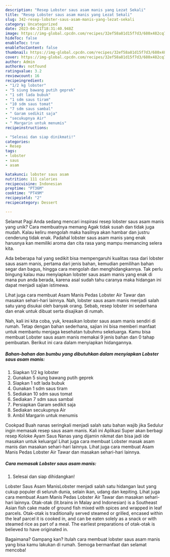 ```yaml
---
description: "Resep Lobster saus asam manis yang Lezat Sekali"
title: "Resep Lobster saus asam manis yang Lezat Sekali"
slug: 342-resep-lobster-saus-asam-manis-yang-lezat-sekali
category: Uncategorized
date: 2023-04-21T18:31:40.948Z
image: https://img-global.cpcdn.com/recipes/32ef58a81d15f7d3/680x482cq70/lobster-saus-asam-manis-foto-resep-utama.jpg
hideToc: false
enableToc: true
enableTocContent: false
thumbnail: https://img-global.cpcdn.com/recipes/32ef58a81d15f7d3/680x482cq70/lobster-saus-asam-manis-foto-resep-utama.jpg
cover: https://img-global.cpcdn.com/recipes/32ef58a81d15f7d3/680x482cq70/lobster-saus-asam-manis-foto-resep-utama.jpg
author: Admin
authorAv: notfound
ratingvalue: 3.2
reviewcount: 16
recipeingredient:
- "1/2 kg lobster"
- "5 siung bawang putih geprek"
- "1 sdt lada bubuk"
- "1 sdm saus tiram"
- "10 sdm saus tomat"
- "7 sdm saus sambal"
- " Garam sedikit saja"
- "secukupnya Air"
- " Margarin untuk menumis"
recipeinstructions:

- "Selesai dan siap dinikmati!"
categories:
- Resep
tags:
- lobster
- saus
- asam

katakunci: lobster saus asam 
nutrition: 111 calories
recipecuisine: Indonesian
preptime: "PT36M"
cooktime: "PT49M"
recipeyield: "2"
recipecategory: Dessert

---
```



Selamat Pagi Anda sedang mencari inspirasi resep lobster saus asam manis yang unik? Cara membuatnya memang Agak tidak susah dan tidak juga mudah. Kalau keliru mengolah maka hasilnya akan hambar dan justru cenderung tidak enak. Padahal lobster saus asam manis yang enak harusnya kan memiliki aroma dan cita rasa yang mampu memancing selera kita.


Ada beberapa hal yang sedikit bisa mempengaruhi kualitas rasa dari lobster saus asam manis, pertama dari jenis bahan, kemudian pemilihan bahan segar dan bagus, hingga cara mengolah dan menghidangkannya. Tak perlu bingung kalau mau menyiapkan lobster saus asam manis yang enak di mana pun anda berada, karena asal sudah tahu caranya maka hidangan ini dapat menjadi sajian istimewa.

Lihat juga cara membuat Asam Manis Pedas Lobster Air Tawar dan masakan sehari-hari lainnya. Nah, lobster saus asam manis menjadi salah satu yang disukai oleh banyak orang. Sebab, resep lobster ini sederhana dan enak untuk dibuat serta disajikan di rumah.


Nah, kali ini kita coba, yuk, kreasikan lobster saus asam manis sendiri di rumah. Tetap dengan bahan sederhana, sajian ini bisa memberi manfaat untuk membantu menjaga kesehatan tubuhmu sekeluarga. Kamu bisa membuat Lobster saus asam manis memakai 9 jenis bahan dan 0 tahap pembuatan. Berikut ini cara dalam menyiapkan hidangannya.

<!--inarticleads1-->

##### Bahan-bahan dan bumbu yang dibutuhkan dalam menyiapkan Lobster saus asam manis:

1. Siapkan 1/2 kg lobster
1. Gunakan 5 siung bawang putih geprek
1. Siapkan 1 sdt lada bubuk
1. Gunakan 1 sdm saus tiram
1. Sediakan 10 sdm saus tomat
1. Sediakan 7 sdm saus sambal
1. Persiapkan  Garam sedikit saja
1. Sediakan secukupnya Air
1. Ambil  Margarin untuk menumis


Cookpad Buah nanas seringkali menjadi salah satu bahan wajib jika Sedulur ingin memasak resep saus asam manis. Kali ini Aplikasi Super akan berbagi resep Koloke Ayam Saus Nanas yang dijamin nikmat dan bisa jadi ide masakan untuk keluarga! Lihat juga cara membuat Lobster masak asam manis dan masakan sehari-hari lainnya. Lihat juga cara membuat Asam Manis Pedas Lobster Air Tawar dan masakan sehari-hari lainnya. 

<!--inarticleads2-->

##### Cara memasak Lobster saus asam manis:


1. Selesai dan siap dihidangkan!

Lobster Saus Asam ManisLobster menjadi salah satu hidangan laut yang cukup populer di seluruh dunia, selain ikan, udang dan kepiting. Lihat juga cara membuat Asam Manis Pedas Lobster Air Tawar dan masakan sehari-hari lainnya. Otak-otak (lit.brains in Malay and Indonesian) is a Southeast Asian fish cake made of ground fish mixed with spices and wrapped in leaf parcels. Otak-otak is traditionally served steamed or grilled, encased within the leaf parcel it is cooked in, and can be eaten solely as a snack or with steamed rice as part of a meal. The earliest preparations of otak-otak is believed to have originated in. 

Bagaimana? Gampang kan? Itulah cara membuat lobster saus asam manis yang bisa kamu lakukan di rumah. Semoga bermanfaat dan selamat mencoba!
